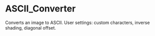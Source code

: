 # ASCII_Converter
Converts an image to ASCII.
User settings: custom characters, inverse shading, diagonal offset.
